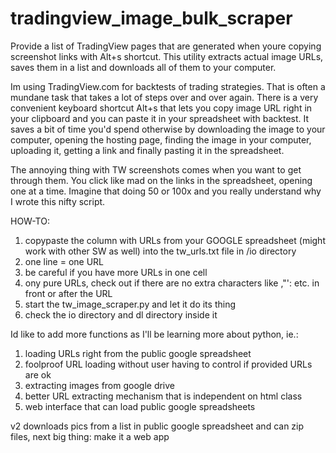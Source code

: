 # tradingview_image_bulk_scraper
Provide a list of TradingView pages that are generated when youre copying screenshot links with Alt+s shortcut. This utility extracts actual image URLs, saves them in a list and downloads all of them to your computer.

Im using TradingView.com for backtests of trading strategies. That is often a mundane task that takes a lot of steps over and over again. There is a very convenient keyboard shortcut Alt+s that lets you copy image URL right in your clipboard and you can paste it in your spreadsheet with backtest. It saves a bit of time you'd spend otherwise by downloading the image to your computer, opening the hosting page, finding the image in your computer, uploading it, getting a link and finally pasting it in the spreadsheet.

The annoying thing with TW screenshots comes when you want to get through them. You click like mad on the links in the spreadsheet, opening one at a time. Imagine that doing 50 or 100x and you really understand why I wrote this nifty script.

HOW-TO:

1. copypaste the column with URLs from your GOOGLE spreadsheet (might work with other SW as well) into the tw_urls.txt file in /io directory
2. one line = one URL
3. be careful if you have more URLs in one cell
4. ony pure URLs, check out if there are no extra characters like ,"': etc. in front or after the URL
5. start the tw_image_scraper.py and let it do its thing
6. check the io directory and dl directory inside it


Id like to add more functions as I'll be learning more about python, ie.:

1. loading URLs right from the public google spreadsheet
2. foolproof URL loading without user having to control if provided URLs are ok
3. extracting images from google drive
4. better URL extracting mechanism that is independent on html class
5. web interface that can load public google spreadsheets


v2 downloads pics from a list in public google spreadsheet and can zip files, next big thing: make it a web app
